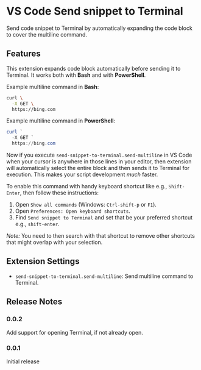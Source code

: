 # VS Code Send snippet to Terminal

Send code snippet to Terminal by automatically expanding the code block to cover the multiline command.

## Features

This extension expands code block automatically before sending it to Terminal.
It works both with **Bash** and with **PowerShell**.

Example multiline command in **Bash**:

```bash
curl \
  -X GET \
  https://bing.com
```

Example multiline command in **PowerShell**:

```powershell
curl `
  -X GET `
  https://bing.com
```

Now if you execute `send-snippet-to-terminal.send-multiline` in VS Code
when your cursor is anywhere in those lines in your editor, then
extension will automatically select the entire block and then sends it to Terminal
for execution. This makes your script development _much_ faster.

To enable this command with handy keyboard shortcut like e.g., `Shift-Enter`,
then follow these instructions:

1. Open `Show all commands` (Windows: `Ctrl-shift-p` or `F1`).
2. Open `Preferences: Open keyboard shortcuts`.
3. Find `Send snippet to Terminal` and set that be your preferred shortcut e.g., `shift-enter`.

*Note:* You need to then search with that shortcut to remove other shortcuts
that might overlap with your selection.

## Extension Settings

* `send-snippet-to-terminal.send-multiline`: Send multiline command to Terminal.

## Release Notes

### 0.0.2

Add support for opening Terminal, if not already open.

### 0.0.1

Initial release
